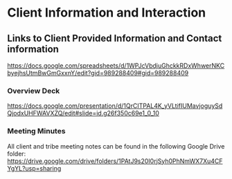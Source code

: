 # Client Information and Interaction

## Links to Client Provided Information and Contact information
https://docs.google.com/spreadsheets/d/1WPJcVbdjuGhckkRDxWhwerNKCbyejhsUtmBwGmGxxnY/edit?gid=989288409#gid=989288409

### Overview Deck
https://docs.google.com/presentation/d/1QrCITPAL4K_yVLtifIUMavjoguySdQjodxUHFWAVXZQ/edit#slide=id.g26f350c69e1_0_10

### Meeting Minutes
All client and tribe meeting notes can be found in the following Google Drive folder:
https://drive.google.com/drive/folders/1PAtJ9s20I0rjSyh0PhNmWX7Xu4CFYgYL?usp=sharing 


